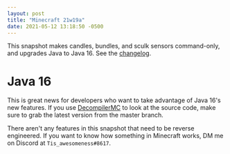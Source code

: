 ```yaml
---
layout: post
title: "Minecraft 21w19a"
date: 2021-05-12 13:18:50 -0500
---
```


This snapshot makes candles, bundles, and sculk sensors command-only, and upgrades Java to Java 16. See the [changelog](https://www.minecraft.net/en-us/article/minecraft-snapshot-21w19a).

# Java 16

This is great news for developers who want to take advantage of Java 16's new features. If you use [DecompilerMC](https://github.com/hube12/DecompilerMC) to look at the source code, make sure to grab the latest version from the master branch.

There aren't any features in this snapshot that need to be reverse engineered. If you want to know how something in Minecraft works, DM me on Discord at `Tis_awesomeness#8617`.

